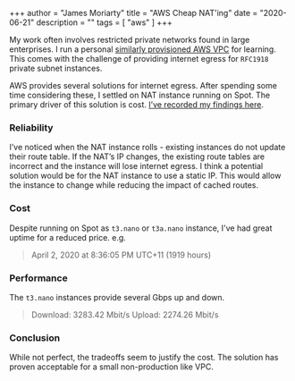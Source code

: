 +++
author = "James Moriarty"
title = "AWS Cheap NAT'ing"
date = "2020-06-21"
description = ""
tags = [
  "aws"
]
+++

My work often involves restricted private networks found in large enterprises. I run a personal [similarly provisioned AWS VPC](https://github.com/jamesmoriarty/cfn-vpc) for learning. This comes with the challenge of providing internet egress for `RFC1918` private subnet instances.

AWS provides several solutions for internet egress. After spending some time considering these, I settled on NAT instance running on Spot. The primary driver of this solution is cost. [I’ve recorded my findings here](https://github.com/jamesmoriarty/cfn-cheapest-nat).

### Reliability

I’ve noticed when the NAT instance rolls - existing instances do not update their route table. If the NAT’s IP changes, the existing route tables are incorrect and the instance will lose internet egress. I think a potential solution would be for the NAT instance to use a static IP. This would allow the instance to change while reducing the impact of cached routes.

### Cost

Despite running on Spot as `t3.nano` or `t3a.nano` instance, I've had great uptime for a reduced price. e.g.

> April 2, 2020 at 8:36:05 PM UTC+11 (1919 hours)

### Performance

The `t3.nano` instances provide several Gbps up and down.

> Download: 3283.42 Mbit/s
> Upload: 2274.26 Mbit/s

### Conclusion

While not perfect, the tradeoffs seem to justify the cost. The solution has proven acceptable for a small non-production like VPC.
